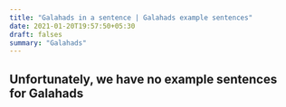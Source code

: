 ```yaml
---
title: "Galahads in a sentence | Galahads example sentences"
date: 2021-01-20T19:57:50+05:30
draft: falses
summary: "Galahads"
---
```

## Unfortunately, we have no example sentences for Galahads                 
